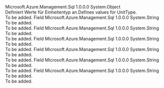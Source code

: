 <Type Name="UnitType" FullName="Microsoft.Azure.Management.Sql.Models.UnitType">
  <TypeSignature Language="C#" Value="public static class UnitType" />
  <TypeSignature Language="ILAsm" Value=".class public auto ansi abstract sealed beforefieldinit UnitType extends System.Object" />
  <TypeSignature Language="DocId" Value="T:Microsoft.Azure.Management.Sql.Models.UnitType" />
  <TypeSignature Language="VB.NET" Value="Public Class UnitType" />
  <TypeSignature Language="F#" Value="type UnitType = class" />
  <AssemblyInfo>
    <AssemblyName>Microsoft.Azure.Management.Sql</AssemblyName>
    <AssemblyVersion>1.0.0.0</AssemblyVersion>
  </AssemblyInfo>
  <Base>
    <BaseTypeName>System.Object</BaseTypeName>
  </Base>
  <Interfaces />
  <Docs>
    <summary>
            <span data-ttu-id="c642a-101">Definiert Werte für Einheitentyp an.</span><span class="sxs-lookup"><span data-stu-id="c642a-101">Defines values for UnitType.</span></span>
            </summary>
    <remarks>To be added.</remarks>
  </Docs>
  <Members>
    <Member MemberName="Bytes">
      <MemberSignature Language="C#" Value="public const string Bytes;" />
      <MemberSignature Language="ILAsm" Value=".field public static literal string Bytes" />
      <MemberSignature Language="DocId" Value="F:Microsoft.Azure.Management.Sql.Models.UnitType.Bytes" />
      <MemberSignature Language="VB.NET" Value="Public Const Bytes As String " />
      <MemberSignature Language="F#" Value="val mutable Bytes : string" Usage="Microsoft.Azure.Management.Sql.Models.UnitType.Bytes" />
      <MemberType>Field</MemberType>
      <AssemblyInfo>
        <AssemblyName>Microsoft.Azure.Management.Sql</AssemblyName>
        <AssemblyVersion>1.0.0.0</AssemblyVersion>
      </AssemblyInfo>
      <ReturnValue>
        <ReturnType>System.String</ReturnType>
      </ReturnValue>
      <Docs>
        <summary>To be added.</summary>
        <remarks>To be added.</remarks>
      </Docs>
    </Member>
    <Member MemberName="BytesPerSecond">
      <MemberSignature Language="C#" Value="public const string BytesPerSecond;" />
      <MemberSignature Language="ILAsm" Value=".field public static literal string BytesPerSecond" />
      <MemberSignature Language="DocId" Value="F:Microsoft.Azure.Management.Sql.Models.UnitType.BytesPerSecond" />
      <MemberSignature Language="VB.NET" Value="Public Const BytesPerSecond As String " />
      <MemberSignature Language="F#" Value="val mutable BytesPerSecond : string" Usage="Microsoft.Azure.Management.Sql.Models.UnitType.BytesPerSecond" />
      <MemberType>Field</MemberType>
      <AssemblyInfo>
        <AssemblyName>Microsoft.Azure.Management.Sql</AssemblyName>
        <AssemblyVersion>1.0.0.0</AssemblyVersion>
      </AssemblyInfo>
      <ReturnValue>
        <ReturnType>System.String</ReturnType>
      </ReturnValue>
      <Docs>
        <summary>To be added.</summary>
        <remarks>To be added.</remarks>
      </Docs>
    </Member>
    <Member MemberName="Count">
      <MemberSignature Language="C#" Value="public const string Count;" />
      <MemberSignature Language="ILAsm" Value=".field public static literal string Count" />
      <MemberSignature Language="DocId" Value="F:Microsoft.Azure.Management.Sql.Models.UnitType.Count" />
      <MemberSignature Language="VB.NET" Value="Public Const Count As String " />
      <MemberSignature Language="F#" Value="val mutable Count : string" Usage="Microsoft.Azure.Management.Sql.Models.UnitType.Count" />
      <MemberType>Field</MemberType>
      <AssemblyInfo>
        <AssemblyName>Microsoft.Azure.Management.Sql</AssemblyName>
        <AssemblyVersion>1.0.0.0</AssemblyVersion>
      </AssemblyInfo>
      <ReturnValue>
        <ReturnType>System.String</ReturnType>
      </ReturnValue>
      <Docs>
        <summary>To be added.</summary>
        <remarks>To be added.</remarks>
      </Docs>
    </Member>
    <Member MemberName="CountPerSecond">
      <MemberSignature Language="C#" Value="public const string CountPerSecond;" />
      <MemberSignature Language="ILAsm" Value=".field public static literal string CountPerSecond" />
      <MemberSignature Language="DocId" Value="F:Microsoft.Azure.Management.Sql.Models.UnitType.CountPerSecond" />
      <MemberSignature Language="VB.NET" Value="Public Const CountPerSecond As String " />
      <MemberSignature Language="F#" Value="val mutable CountPerSecond : string" Usage="Microsoft.Azure.Management.Sql.Models.UnitType.CountPerSecond" />
      <MemberType>Field</MemberType>
      <AssemblyInfo>
        <AssemblyName>Microsoft.Azure.Management.Sql</AssemblyName>
        <AssemblyVersion>1.0.0.0</AssemblyVersion>
      </AssemblyInfo>
      <ReturnValue>
        <ReturnType>System.String</ReturnType>
      </ReturnValue>
      <Docs>
        <summary>To be added.</summary>
        <remarks>To be added.</remarks>
      </Docs>
    </Member>
    <Member MemberName="Percent">
      <MemberSignature Language="C#" Value="public const string Percent;" />
      <MemberSignature Language="ILAsm" Value=".field public static literal string Percent" />
      <MemberSignature Language="DocId" Value="F:Microsoft.Azure.Management.Sql.Models.UnitType.Percent" />
      <MemberSignature Language="VB.NET" Value="Public Const Percent As String " />
      <MemberSignature Language="F#" Value="val mutable Percent : string" Usage="Microsoft.Azure.Management.Sql.Models.UnitType.Percent" />
      <MemberType>Field</MemberType>
      <AssemblyInfo>
        <AssemblyName>Microsoft.Azure.Management.Sql</AssemblyName>
        <AssemblyVersion>1.0.0.0</AssemblyVersion>
      </AssemblyInfo>
      <ReturnValue>
        <ReturnType>System.String</ReturnType>
      </ReturnValue>
      <Docs>
        <summary>To be added.</summary>
        <remarks>To be added.</remarks>
      </Docs>
    </Member>
    <Member MemberName="Seconds">
      <MemberSignature Language="C#" Value="public const string Seconds;" />
      <MemberSignature Language="ILAsm" Value=".field public static literal string Seconds" />
      <MemberSignature Language="DocId" Value="F:Microsoft.Azure.Management.Sql.Models.UnitType.Seconds" />
      <MemberSignature Language="VB.NET" Value="Public Const Seconds As String " />
      <MemberSignature Language="F#" Value="val mutable Seconds : string" Usage="Microsoft.Azure.Management.Sql.Models.UnitType.Seconds" />
      <MemberType>Field</MemberType>
      <AssemblyInfo>
        <AssemblyName>Microsoft.Azure.Management.Sql</AssemblyName>
        <AssemblyVersion>1.0.0.0</AssemblyVersion>
      </AssemblyInfo>
      <ReturnValue>
        <ReturnType>System.String</ReturnType>
      </ReturnValue>
      <Docs>
        <summary>To be added.</summary>
        <remarks>To be added.</remarks>
      </Docs>
    </Member>
  </Members>
</Type>